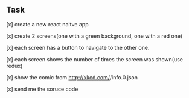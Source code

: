 ## Task 
[x] create a new react naitve app

[x] create 2 screens(one with a green background, one with a red one)

[x] each screen has a button to navigate to the other one.

[x] each screen shows the number of times the screen was shown(use redux)

[x] show the comic from http://xkcd.com/<numberOfTimesTheScreenIsShown>/info.0.json

[x] send me the soruce code
